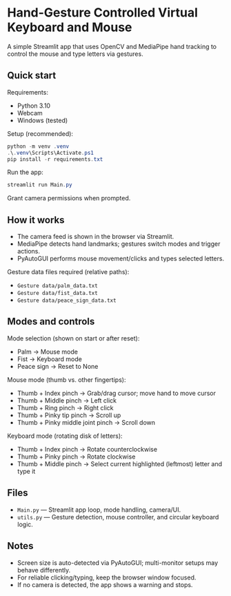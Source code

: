 # Hand-Gesture Controlled Virtual Keyboard and Mouse

A simple Streamlit app that uses OpenCV and MediaPipe hand tracking to control the mouse and type letters via gestures.

## Quick start

Requirements:
- Python 3.10
- Webcam
- Windows (tested)

Setup (recommended):

```powershell
python -m venv .venv
.\.venv\Scripts\Activate.ps1
pip install -r requirements.txt
```

Run the app:

```powershell
streamlit run Main.py
```

Grant camera permissions when prompted.

## How it works
- The camera feed is shown in the browser via Streamlit.
- MediaPipe detects hand landmarks; gestures switch modes and trigger actions.
- PyAutoGUI performs mouse movement/clicks and types selected letters.

Gesture data files required (relative paths):
- `Gesture data/palm_data.txt`
- `Gesture data/fist_data.txt`
- `Gesture data/peace_sign_data.txt`

## Modes and controls

Mode selection (shown on start or after reset):
- Palm → Mouse mode
- Fist → Keyboard mode
- Peace sign → Reset to None

Mouse mode (thumb vs. other fingertips):
- Thumb + Index pinch → Grab/drag cursor; move hand to move cursor
- Thumb + Middle pinch → Left click
- Thumb + Ring pinch → Right click
- Thumb + Pinky tip pinch → Scroll up
- Thumb + Pinky middle joint pinch → Scroll down

Keyboard mode (rotating disk of letters):
- Thumb + Index pinch → Rotate counterclockwise
- Thumb + Pinky pinch → Rotate clockwise
- Thumb + Middle pinch → Select current highlighted (leftmost) letter and type it

## Files
- `Main.py` — Streamlit app loop, mode handling, camera/UI.
- `utils.py` — Gesture detection, mouse controller, and circular keyboard logic.

## Notes
- Screen size is auto-detected via PyAutoGUI; multi-monitor setups may behave differently.
- For reliable clicking/typing, keep the browser window focused.
- If no camera is detected, the app shows a warning and stops.
